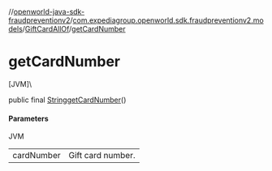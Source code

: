 //[openworld-java-sdk-fraudpreventionv2](../../../index.md)/[com.expediagroup.openworld.sdk.fraudpreventionv2.models](../index.md)/[GiftCardAllOf](index.md)/[getCardNumber](get-card-number.md)

# getCardNumber

[JVM]\

public final [String](https://docs.oracle.com/javase/8/docs/api/java/lang/String.html)[getCardNumber](get-card-number.md)()

#### Parameters

JVM

| | |
|---|---|
| cardNumber | Gift card number. |
